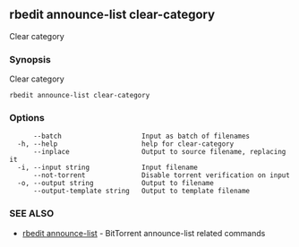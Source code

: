 ## rbedit announce-list clear-category

Clear category

### Synopsis


Clear category

```
rbedit announce-list clear-category
```

### Options

```
      --batch                    Input as batch of filenames
  -h, --help                     help for clear-category
      --inplace                  Output to source filename, replacing it
  -i, --input string             Input filename
      --not-torrent              Disable torrent verification on input
  -o, --output string            Output to filename
      --output-template string   Output to template filename
```

### SEE ALSO

* [rbedit announce-list](rbedit_announce-list.md)	 - BitTorrent announce-list related commands

